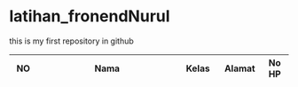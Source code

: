 # latihan_fronendNurul
this is my first repository in github
<!DOCTYPE html>
<html lang="en">
<head>
    <meta charset="UTF-8">
    <meta name="viewport" content="width=device-width, initial-scale=1.0">
    <meta http-equiv="X-UA-Compatible" content="ie=edge">
    <title>Document</title>
    <link rel="stylesheet" href="DataTables/datatables.min.css">
</head>
<body>
    <table id="contoh" class="display">
        <thead>
            <tr>
                <th width=10%>NO</th>
                <th width=50%>Nama</th>
                <th width=15%>Kelas</th>
                <th width=15%>Alamat</th>
                <th width=15%>No HP</th>
            </tr>
        </thead>
    </table>
    <script src="DataTables/jQuery-3.6.0/jquery-3.6.0.min.js"></script>
    <script src="DataTables/datatables.min.js"></script>
    <script>
        $(function(){
            //var data = [
            //    ["1","Udin","1","alamat","087720008578"]
            //    ["2","Samsudin","2","alamat","087720008578"]
            //    ];
            var data =[];
            for (let i = 0; i < 50; i++){
                data.push([i]);
                for (let j = 0; j < 50; j++){
                    data[i].push(j);
                }
            }
            $("#contoh").DataTable({
                responsive : true,
                data : data
            });
        });
    </script>
</body>
</html>
